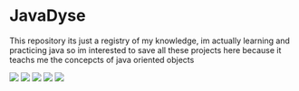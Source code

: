 # JavaDyse
This repository its just a registry of my knowledge, im actually learning and practicing java so im interested to save all these projects here because it teachs me the concepcts of java oriented objects

![](https://img.shields.io/badge/-In%20progress..%20-blueviolet)
![](https://img.shields.io/badge/-Finished-sucess)
![](https://img.shields.io/badge/-Need%20changes-orange)
![](https://img.shields.io/badge/-Important-yellow)
![](https://img.shields.io/badge/que%20quieres%20k%20te%20diga%3F%3F-La%20verdad%20es%20que%20controlo%20bastante%20tio-red)
